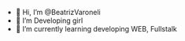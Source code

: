 - 👋 Hi, I’m @BeatrizVaroneli
- 👀 I’m Developing girl 
- 🌱 I’m currently learning developing WEB, Fullstalk
<!---
BeatrizVaroneli/BeatrizVaroneli is a ✨ special ✨ repository because its `README.md` (this file) appears on your GitHub profile.
You can click the Preview link to take a look at your changes.
--->
